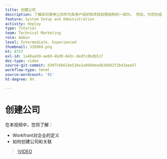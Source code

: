 ```yaml
---
title: 创建公司
description: 了解如何使用公司作为其用户组织和项目权限结构的一部分。 然后，为您的组织创建公司。
feature: System Setup and Administration
activity: deploy
type: Tutorial
team: Technical Marketing
role: Admin
level: Intermediate, Experienced
thumbnail: 335069.png
kt: 8757
exl-id: 1a48aa59-ae69-4bd9-843c-8edfc0bdb517
doc-type: video
source-git-commit: d39754b619e526e1a869deedb38dd2f2b43aee57
workflow-type: tm+mt
source-wordcount: '41'
ht-degree: 0%

---
```


# 创建公司

在本视频中，您将了解：

* Workfront对企业的定义
* 如何创建公司和关联

>[!VIDEO](https://video.tv.adobe.com/v/335069/?quality=12)
